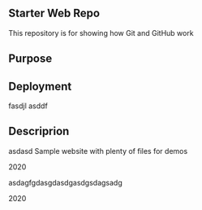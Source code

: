 ## Starter Web Repo

This repository is for showing how Git and GitHub work

## Purpose

## Deployment
fasdjl
asddf

## Descriprion
asdasd
Sample website with plenty of files for demos

2020

asdagfgdasgdasdgasdgsdagsadg

2020